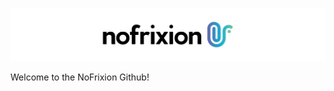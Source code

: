 <p align="center">
<a href="https://nofrixion.com"><img src="https://github.com/nofrixion/.github/blob/master/profile/images/nofrixion-logo-full-color-rgb-1128px@72ppi.png" alt="NoFrixion: Programmable Money"></a>
</p>

Welcome to the NoFrixion Github!
